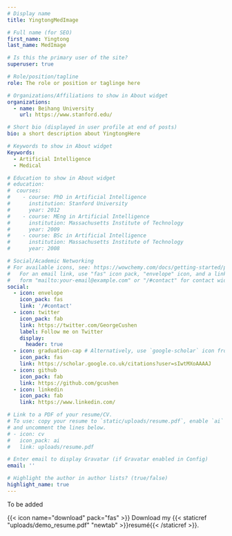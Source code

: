 ```yaml
---
# Display name
title: YingtongMedImage

# Full name (for SEO)
first_name: Yingtong
last_name: MedImage

# Is this the primary user of the site?
superuser: true

# Role/position/tagline
role: The role or position or taglinge here 

# Organizations/Affiliations to show in About widget
organizations:
  - name: Beihang University
    url: https://www.stanford.edu/

# Short bio (displayed in user profile at end of posts)
bio: a short description about YingtongHere

# Keywords to show in About widget
Keywords:
  - Artificial Intelligence
  - Medical

# Education to show in About widget
# education:
#  courses:
#    - course: PhD in Artificial Intelligence
#      institution: Stanford University
#      year: 2012
#    - course: MEng in Artificial Intelligence
#      institution: Massachusetts Institute of Technology
#      year: 2009
#    - course: BSc in Artificial Intelligence
#      institution: Massachusetts Institute of Technology
#      year: 2008

# Social/Academic Networking
# For available icons, see: https://wowchemy.com/docs/getting-started/page-builder/#icons
#   For an email link, use "fas" icon pack, "envelope" icon, and a link in the
#   form "mailto:your-email@example.com" or "/#contact" for contact widget.
social:
  - icon: envelope
    icon_pack: fas
    link: '/#contact'
  - icon: twitter
    icon_pack: fab
    link: https://twitter.com/GeorgeCushen
    label: Follow me on Twitter
    display:
      header: true
  - icon: graduation-cap # Alternatively, use `google-scholar` icon from `ai` icon pack
    icon_pack: fas
    link: https://scholar.google.co.uk/citations?user=sIwtMXoAAAAJ
  - icon: github
    icon_pack: fab
    link: https://github.com/gcushen
  - icon: linkedin
    icon_pack: fab
    link: https://www.linkedin.com/

# Link to a PDF of your resume/CV.
# To use: copy your resume to `static/uploads/resume.pdf`, enable `ai` icons in `params.yaml`,
# and uncomment the lines below.
# - icon: cv
#   icon_pack: ai
#   link: uploads/resume.pdf

# Enter email to display Gravatar (if Gravatar enabled in Config)
email: ''

# Highlight the author in author lists? (true/false)
highlight_name: true
---
```


To be added

{{< icon name="download" pack="fas" >}} Download my {{< staticref "uploads/demo_resume.pdf" "newtab" >}}resumé{{< /staticref >}}.
